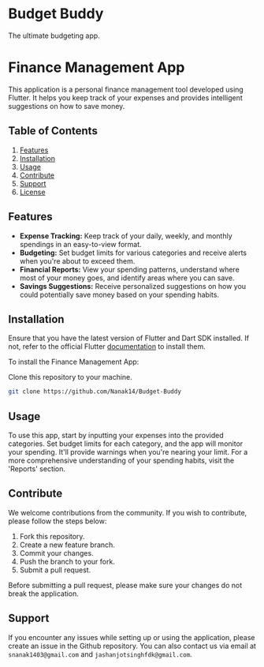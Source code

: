 # Budget Buddy

The ultimate budgeting app.

# Finance Management App

This application is a personal finance management tool developed using Flutter. It helps you keep track of your expenses and provides intelligent suggestions on how to save money.

## Table of Contents

1. [Features](#features)
2. [Installation](#installation)
3. [Usage](#usage)
4. [Contribute](#contribute)
5. [Support](#support)
6. [License](#license)

## Features

- **Expense Tracking:** Keep track of your daily, weekly, and monthly spendings in an easy-to-view format.
- **Budgeting:** Set budget limits for various categories and receive alerts when you're about to exceed them.
- **Financial Reports:** View your spending patterns, understand where most of your money goes, and identify areas where you can save.
- **Savings Suggestions:** Receive personalized suggestions on how you could potentially save money based on your spending habits.

## Installation

Ensure that you have the latest version of Flutter and Dart SDK installed. If not, refer to the official Flutter [documentation](https://flutter.dev/docs/get-started/install) to install them.

To install the Finance Management App:

Clone this repository to your machine.
```bash
git clone https://github.com/Nanak14/Budget-Buddy
```

## Usage

To use this app, start by inputting your expenses into the provided categories. Set budget limits for each category, and the app will monitor your spending. It'll provide warnings when you're nearing your limit. For a more comprehensive understanding of your spending habits, visit the 'Reports' section.

## Contribute

We welcome contributions from the community. If you wish to contribute, please follow the steps below:

1. Fork this repository.
2. Create a new feature branch.
3. Commit your changes.
4. Push the branch to your fork.
5. Submit a pull request.

Before submitting a pull request, please make sure your changes do not break the application.

## Support

If you encounter any issues while setting up or using the application, please create an issue in the Github repository. You can also contact us via email at `snanak1403@gmail.com` and `jashanjotsinghfdk@gmail.com`.
